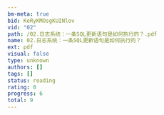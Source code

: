 ```yaml
---
bm-meta: true
bid: KeRyKMOsgKUINlov
vid: "02"
path: /02.日志系统：一条SQL更新语句是如何执行的？.pdf
name: 02.日志系统：一条SQL更新语句是如何执行的？
ext: pdf
visual: false
type: unknown
authors: []
tags: []
status: reading
rating: 0
progress: 6
total: 9
---
```

